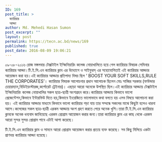 ```yaml
---
ID: 169
post_title: >
  ক্যারিয়ার
  আড্ডা
author: Md. Mehedi Hasan Sumon
post_excerpt: ""
layout: post
permalink: https://tecn.ac.bd/news/169
published: true
post_date: 2016-08-09 19:06:21
---
```

০৯-০৮-২০১৬ রোজ মঙ্গলবার টেক্সটাইল ইন্জিনিয়ারিং কলেজ নোয়াখালিতে হয়ে গেল ক্যারিয়ার বিষয়ক সেমিনার ক্যারিয়ার আড্ডা।টি.ই.সি.এন ক্যারিয়ার ক্লাব এর উদ্যোগে ও সাইফুরস্ এর সহোযোগিতাই এই ক্যারিয়ার আড্ডার আয়োজন করা হয়।এই ক্যারিয়ার আড্ডার প্রতিপাদ্য বিষয় ছিল ‘ BOOST YOUR SOFT SKILLS,RULE THE CORPORATES’। ক্যারিয়ার বিষয়ক আলোচনার প্রধান আলোচক ছিলেন মোঃ সাব্বির সরকার (ফাউন্ডার চেয়ারম্যান,বিডিইয়ংস্টারজ,কর্পোরেট ট্রেইনার)। এছাড়া আরো অনেকে উপস্থিত ছিল।এই ক্যারিয়ার আড্ডায় টেক্সটাইল ইন্জিনিয়ারিং কলেজ নোয়াখালির সকল ছাত্র-ছাত্রী অংশগ্রহন করে।ক্যারিয়ার আড্ডায় কিভাবে ভালো প্রেজেন্টেশন,কিভাবে ইন্টারভিউ দিতে হয়,কিভাবে ইংরেজিতে ভালোভাবে কথা বলতে হয় এসব বিষয়ে আলোচনা করা হয়। এই ক্যারিয়ার আড্ডার মাধ্যমে কিভাবে ভালো ক্যারিয়ার গড়া যায় তার সম্মন্ধে সকলের মাঝে কিছুটা হলেও ধারনা আসে।কলেজের সকল ছাত্র-ছাত্রী এরকম আড্ডায় অংশ গ্রহণ করতে পেরে অনেক খুশি।তারা টি.ই.সি.এন ক্যারিয়ার ক্লাবকে অনেক ধন্যবাদ জানিয়েছে এরকম প্রোগ্রাম আয়োজন করার জন্য।তারা ক্যারিয়ার ক্লাব এর কাছ থেকে এরকম আরো সুন্দর সুন্দর প্রোগ্রাম পাবে এটাই আশা করেছে। 

টি.ই.সি.এন ক্যারিয়ার ক্লাব ও সামনে আরো প্রোগ্রাম আয়োজন করার প্রত্যয় ব্যক্ত করেছে। সব কিছু মিলিয়ে একটা প্রাণবন্ত ক্যারিয়ার আড্ডা হয়েছে।